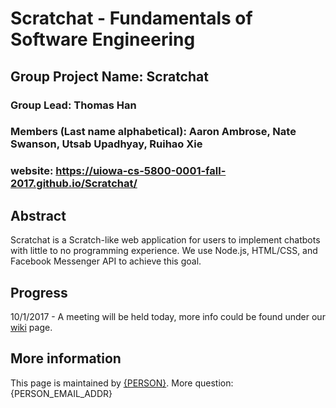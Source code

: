 # Scratchat - Fundamentals of Software Engineering
## Group Project Name: Scratchat
### Group Lead: Thomas Han
### Members (Last name alphabetical): Aaron Ambrose, Nate Swanson, Utsab Upadhyay, Ruihao Xie

### website: https://uiowa-cs-5800-0001-fall-2017.github.io/Scratchat/

## Abstract

Scratchat is a Scratch-like web application for users to implement chatbots with little to no programming experience. We use Node.js, HTML/CSS, and Facebook Messenger API to achieve this goal.

## Progress

10/1/2017 - A meeting will be held today, more info could be found under our <a href="https://github.com/uiowa-cs-5800-0001-fall-2017/Scratchat/wiki">wiki</a> page.

## More information

This page is maintained by <a href="">{PERSON}</a>.
More question: {PERSON_EMAIL_ADDR}
